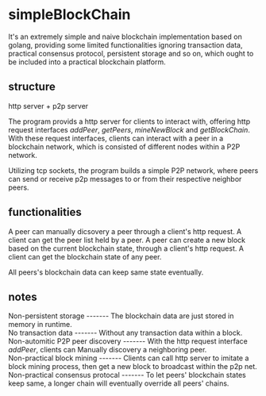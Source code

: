 # simpleBlockChain
It's an extremely simple and naive blockchain implementation based on golang, providing some limited functionalities ignoring transaction data, practical consensus protocol, persistent storage and so on, which ought to be included into a practical blockchain platform.

## structure
http server + p2p server

The program provids a http server for clients to interact with, offering http request interfaces
*addPeer*, *getPeers*, *mineNewBlock* and *getBlockChain*. With these request interfaces, clients can interact with a peer in a blockchain network, which is consisted of different nodes within a P2P network.

Utilizing tcp sockets, the program builds a simple P2P network, where peers can send or receive p2p messages to or from their respective neighbor peers. 

## functionalities
A peer can manually dicsovery a peer through a client's http request.
A client can get the peer list held by a peer.
A peer can create a new block based on the current blockchain state, through a client's http request.
A client can get the blockchain state of any peer.

All peers's blockchain data can keep same state eventually.

## notes
Non-persistent storage           -------  The blockchain data are just stored in memory in runtime.<br>
No transaction data              -------  Without any transaction data within a block.<br>
Non-automitic P2P peer discovery -------  With the http request interface *addPeer*, clients can Manually discovery a neighboring peer.<br>
Non-practical block mining       -------  Clients can call http server to imitate a block mining process, then get a new block to broadcast within the p2p net.<br>
Non-practical consensus protocal -------  To let peers' blockchain states keep same, a longer chain will eventually override all peers' chains.
